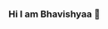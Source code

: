 ### Hi I am Bhavishyaa 👋

<!--
**bhavicodey/bhavicodey** is a ✨ _special_ ✨ repository because its `README.md` (this file) appears on your GitHub profile.

- 💻 I'm learning JS & Python
- 🚀 Astronomy is so interesting, it "sparks" up my day!
- 🤖 Goal: I am hoping to learn Robotics
- ⚡ Fun fact: I am learning how to play the Flute, Piano and Video Edit

About Me:
I am a elementry student, learning different coding languages. I have a huge interest in astronomy, I love to stargaze ✨ and particpate in space
challenges. (Such as NASA space apps!)😊 

Contact Me:
[Twitter] (https://twitter.com/BhaviCodey) - [Youtube] (https://www.youtube.com/channel/UCOYKCFgSrrM_136QOrIBtNg)
